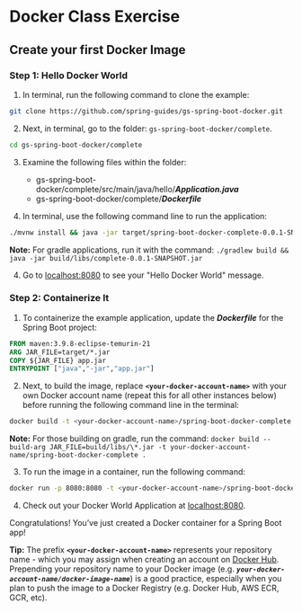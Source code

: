# Docker Class Exercise

## Create your first Docker Image

### Step 1: Hello Docker World

1. In terminal, run the following command to clone the example:

```sh
git clone https://github.com/spring-guides/gs-spring-boot-docker.git
```

2. Next, in terminal, go to the folder: `gs-spring-boot-docker/complete`.

```sh
cd gs-spring-boot-docker/complete
```

3. Examine the following files within the folder:
    - gs-spring-boot-docker/complete/src/main/java/hello/***Application.java***
    - gs-spring-boot-docker/complete/***Dockerfile***

3. In terminal, use the following command line to run the application:

```sh
./mvnw install && java -jar target/spring-boot-docker-complete-0.0.1-SNAPSHOT.jar
```
 
**Note:** For gradle applications, run it with the command: `./gradlew build && java -jar build/libs/complete-0.0.1-SNAPSHOT.jar`

4. Go to [localhost:8080](http://localhost:8080) to see your "Hello Docker World" message.

### Step 2: Containerize It

1. To containerize the example application, update the ***Dockerfile*** for the Spring Boot project:


```dockerfile
FROM maven:3.9.8-eclipse-temurin-21
ARG JAR_FILE=target/*.jar
COPY ${JAR_FILE} app.jar
ENTRYPOINT ["java","-jar","app.jar"]
```

2. Next, to build the image, replace **`<your-docker-account-name>`** with your own Docker account name (repeat this for all other instances below) before running the following command line in the terminal: 
    
```sh
docker build -t <your-docker-account-name>/spring-boot-docker-complete .
```

**Note:** For those building on gradle, run the command: `docker build --build-arg JAR_FILE=build/libs/\*.jar -t your-docker-account-name/spring-boot-docker-complete .`

3. To run the image in a container, run the following command:

```sh
docker run -p 8080:8080 -t <your-docker-account-name>/spring-boot-docker-complete
```

4. Check out your Docker World Application at [localhost:8080](http://localhost:8080).

Congratulations! You’ve just created a Docker container for a Spring Boot app!


**Tip:** The prefix **`<your-docker-account-name>`** represents your repository name - which you may assign when creating an account on [Docker Hub](https://hub.docker.com). Prepending your repository name to your Docker image (e.g. ***`your-docker-account-name/docker-image-name`***) is a good practice, especially when you plan to push the image to a Docker Registry (e.g. Docker Hub, AWS ECR, GCR, etc).


